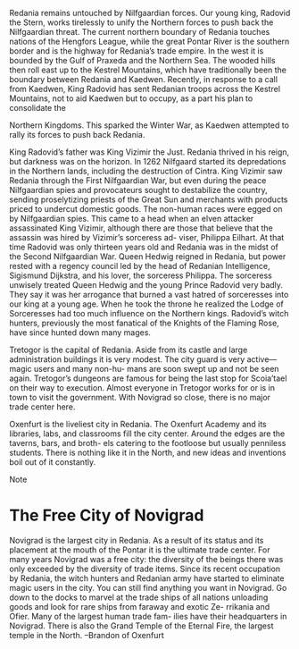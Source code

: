 Redania remains untouched by Nilfgaardian forces. Our young king, Radovid the Stern, works tirelessly to unify the Northern forces to push back the Nilfgaardian threat. The current northern boundary of Redania touches nations of the Hengfors League, while the great Pontar River is the southern border and is the highway for Redania’s trade empire. In the west it is bounded by the Gulf of Praxeda and the Northern Sea. The wooded hills then roll east up to the Kestrel Mountains, which have traditionally been the boundary between Redania and Kaedwen. Recently, in response to a call from Kaedwen, King Radovid has sent Redanian troops across the Kestrel Mountains, not to aid Kaedwen but to occupy, as a part his plan to consolidate the

Northern Kingdoms. This sparked the Winter War, as Kaedwen attempted to rally its forces to push back Redania.

King Radovid’s father was King Vizimir the Just. Redania thrived in his reign, but darkness was on the horizon. In 1262 Nilfgaard started its depredations in the Northern lands, including the destruction of Cintra. King Vizimir saw Redania through the First Nilfgaardian War, but even during the peace Nilfgaardian spies and provocateurs sought to destabilize the country, sending proselytizing priests of the Great Sun and merchants with products priced to undercut domestic goods. The non-human races were egged on by Nilfgaardian spies. This came to a head when an elven attacker assassinated King Vizimir, although there are those that believe that the assassin was hired by Vizimir’s sorceress ad- viser, Philippa Eilhart. At that time Radovid was only thirteen years old and Redania was in the midst of the Second Nilfgaardian War. Queen Hedwig reigned in Redania, but power rested with a regency council led by the head of Redanian Intelligence, Sigismund Dijkstra, and his lover, the sorceress Philippa. The sorceress unwisely treated Queen Hedwig and the young Prince Radovid very badly. They say it was her arrogance that burned a vast hatred of sorceresses into our king at a young age. When he took the throne he realized the Lodge of Sorceresses had too much influence on the Northern kings. Radovid’s witch hunters, previously the most fanatical of the Knights of the Flaming Rose, have since hunted down many mages.

Tretogor is the capital of Redania. Aside from its castle and large administration buildings it is very modest. The city guard is very active—magic users and many non-hu- mans are soon swept up and not be seen again. Tretogor’s dungeons are famous for being the last stop for Scoia’tael on their way to execution. Almost everyone in Tretogor works for or is in town to visit the government. With Novigrad so close, there is no major trade center here.

Oxenfurt is the liveliest city in Redania. The Oxenfurt Academy and its libraries, labs, and classrooms fill the city center. Around the edges are the taverns, bars, and broth- els catering to the footloose but usually penniless students. There is nothing like it in the North, and new ideas and inventions boil out of it constantly.

>[!note]
># The Free City of Novigrad 
>Novigrad is the largest city in Redania. As a result of its status and its placement at the mouth of the Pontar it is the ultimate trade center. For many years Novigrad was a free city: the diversity of the beings there was only exceeded by the diversity of trade items. Since its recent occupation by Redania, the witch hunters and Redanian army have started to eliminate magic users in the city. You can still find anything you want in Novigrad. Go down to the docks to marvel at the trade ships of all nations unloading goods and look for rare ships from faraway and exotic Ze- rrikania and Ofier. Many of the largest human trade fam- ilies have their headquarters in Novigrad. There is also the Grand Temple of the Eternal Fire, the largest temple in the North.
>–Brandon of Oxenfurt